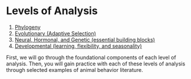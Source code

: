 # Levels of Analysis

1. [Phylogeny](../levels-of-analysis/phylogeny.md)
2. [Evolutionary (Adaptive Selection)](../levels-of-analysis/adaptation.md)
3. [Neural, Hormonal, and Genetic (essential building blocks)](../levels-of-analysis/neural-hormonal-genetic.md)
4. [Developmental (learning, flexibility, and seasonality)](../levels-of-analysis/development.md)

First, we will go through the foundational components of each level of analysis. 
Then, you will gain practice with each of these levels of analysis through selected examples of animal behavior literature.
